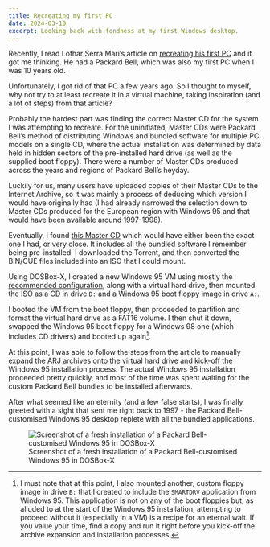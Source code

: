 ```yaml
---
title: Recreating my first PC
date: 2024-03-10
excerpt: Looking back with fondness at my first Windows desktop.
---
```


Recently, I read Lothar Serra Mari’s article on [recreating his first PC](https://fabulous.systems/posts/2022/12/virtual-archaeology-recreating-my-first-computer/) and it got me thinking. He had a Packard Bell, which was also my first PC when I was 10 years old.

Unfortunately, I got rid of that PC a few years ago. So I thought to myself, why not try to at least recreate it in a virtual machine, taking inspiration (and a lot of steps) from that article?

Probably the hardest part was finding the correct Master CD for the system I was attempting to recreate. For the uninitiated, Master CDs were Packard Bell’s method of distributing Windows and bundled software for multiple PC models on a single CD, where the actual installation was determined by data held in hidden sectors of the pre-installed hard drive (as well as the supplied boot floppy). There were a number of Master CDs produced across the years and regions of Packard Bell’s heyday.

Luckily for us, many users have uploaded copies of their Master CDs to the Internet Archive, so it was mainly a process of deducing which version I would have originally had (I had already narrowed the selection down to Master CDs produced for the European region with Windows 95 and that would have been available around 1997-1998).

Eventually, I found [this Master CD](https://archive.org/details/packard-bell-master-cd) which would have either been the exact one I had, or very close. It includes all the bundled software I remember being pre-installed. I downloaded the Torrent, and then converted the BIN/CUE files included into an ISO that I could mount.

Using DOSBox-X, I created a new Windows 95 VM using mostly the [recommended configuration](https://dosbox-x.com/wiki/Guide%3AInstalling-Windows-95), along with a virtual hard drive, then mounted the ISO as a CD in drive `D:` and a Windows 95 boot floppy image in drive `A:`.

I booted the VM from the boot floppy, then proceeded to partition and format the virtual hard drive as a FAT16 volume. I then shut it down, swapped the Windows 95 boot floppy for a Windows 98 one (which includes CD drivers) and booted up again[^1].

At this point, I was able to follow the steps from the article to manually expand the ARJ archives onto the virtual hard drive and kick-off the Windows 95 installation process. The actual Windows 95 installation proceeded pretty quickly, and most of the time was spent waiting for the custom Packard Bell bundles to be installed afterwards.

After what seemed like an eternity (and a few false starts), I was finally greeted with a sight that sent me right back to 1997 - the Packard Bell-customised Windows 95 desktop replete with all the bundled applications.

<figure>
  <picture>
    <source srcset="/images/blog/packard-bell-windows-95-in-dosbox-x-dithered.webp" type="image/webp">
    <img src="/images/blog/packard-bell-windows-95-in-dosbox-x-dithered.png" alt="Screenshot of a fresh installation of a Packard Bell-customised Windows 95 in DOSBox-X">
  </picture>
  <figcaption>Screenshot of a fresh installation of a Packard Bell-customised Windows 95 in DOSBox-X</figcaption>
</figure>

[^1]: I must note that at this point, I also mounted another, custom floppy image in drive `B:` that I created to include the `SMARTDRV` application from Windows 95. This application is not on any of the boot floppies but, as alluded to at the start of the Windows 95 installation, attempting to proceed without it (especially in a VM) is a recipe for an eternal wait. If you value your time, find a copy and run it right before you kick-off the archive expansion and installation processes.
